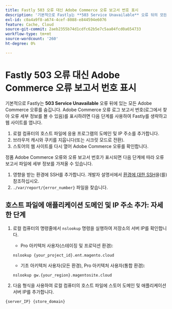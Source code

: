 ```yaml
---
title: Fastly 503 오류 대신 Adobe Commerce 오류 보고서 번호 표시
description: '기본적으로 Fastly는 **503 Service Unavailable** 오류 뒤의 모든 Adobe Commerce 오류를 숨깁니다. Adobe Commerce 오류 로그 보고서 번호를 표시하려면(로그에서 찾고 오류 세부 정보를 보려면) 다음 단계를 수행하여 Fastly를 생략하고 웹 사이트를 여십시오.'
exl-id: c0a4a9f8-a674-4cef-8088-e844594e6076
feature: Cache, Cloud
source-git-commit: 2aeb2355b74d1cdfc62b5e7c5aa04fcd0a654733
workflow-type: tm+mt
source-wordcount: '260'
ht-degree: 0%

---
```


# Fastly 503 오류 대신 Adobe Commerce 오류 보고서 번호 표시

기본적으로 Fastly는 **503 Service Unavailable** 오류 뒤에 있는 모든 Adobe Commerce 오류를 숨깁니다. Adobe Commerce 오류 로그 보고서 번호(로그에서 찾아 오류 세부 정보를 볼 수 있음)를 표시하려면 다음 단계를 사용하여 Fastly를 생략하고 웹 사이트를 엽니다.

1. 로컬 컴퓨터의 호스트 파일에 응용 프로그램의 도메인 및 IP 주소를 추가합니다.
1. 브라우저 캐시와 쿠키를 지웁니다(또는 시크릿 모드로 전환).
1. 스토어의 웹 사이트를 다시 열어 Adobe Commerce 오류를 확인합니다.

정품 Adobe Commerce 오류와 오류 보고서 번호가 표시되면 다음 단계에 따라 오류 보고서 파일에 세부 정보를 가져올 수 있습니다.

1. 영향을 받는 환경에 SSH를 추가합니다. 개발자 설명서에서 [환경에 대한 SSH](https://experienceleague.adobe.com/ko/docs/commerce-cloud-service/user-guide/develop/secure-connections)을(를) 참조하십시오.
1. `./var/report/{error_number}` 파일을 찾습니다.

## 호스트 파일에 애플리케이션 도메인 및 IP 주소 추가: 자세한 단계

1. 로컬 컴퓨터의 명령줄에서 `nslookup` 명령을 실행하여 저장소의 서버 IP를 확인합니다.
   * Pro 아키텍처 사용자(스테이징 및 프로덕션 환경):

   ```
   nslookup {your_project_id}.ent.magento.cloud
   ```

   * 기초 아키텍처 사용자(모든 환경), Pro 아키텍처 사용자(통합 환경):

   ```
   nslookup gw.{your_region}.magentosite.cloud
   ```

1. 다음 형식을 사용하여 로컬 컴퓨터의 호스트 파일에 스토어 도메인 및 애플리케이션 서버 IP를 추가합니다.

```
{server_IP} {store_domain}
```
